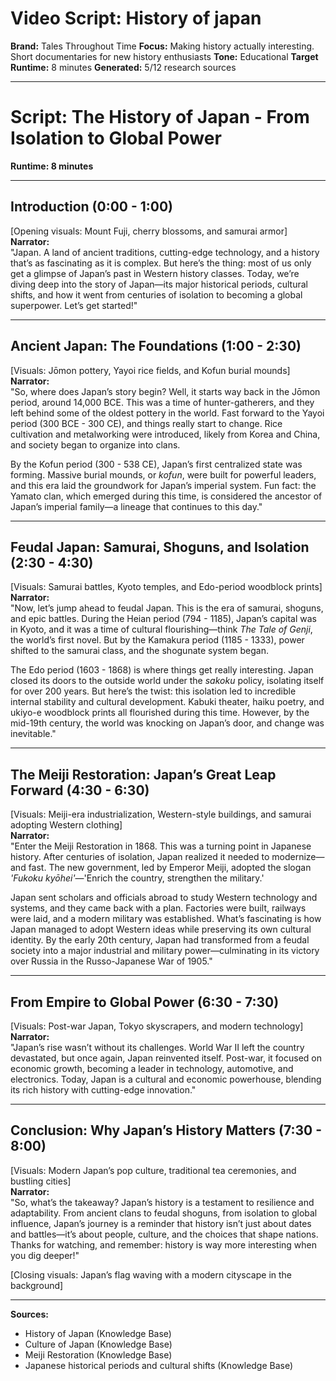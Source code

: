 # Video Script: History of japan

**Brand:** Tales Throughout Time
**Focus:** Making history actually interesting. 
Short documentaries for new history enthusiasts
**Tone:** Educational
**Target Runtime:** 8 minutes
**Generated:** 5/12 research sources

---

# **Script: The History of Japan - From Isolation to Global Power**  
**Runtime: 8 minutes**  

---

## **Introduction (0:00 - 1:00)**  
[Opening visuals: Mount Fuji, cherry blossoms, and samurai armor]  
**Narrator:**  
"Japan. A land of ancient traditions, cutting-edge technology, and a history that’s as fascinating as it is complex. But here’s the thing: most of us only get a glimpse of Japan’s past in Western history classes. Today, we’re diving deep into the story of Japan—its major historical periods, cultural shifts, and how it went from centuries of isolation to becoming a global superpower. Let’s get started!"  

---

## **Ancient Japan: The Foundations (1:00 - 2:30)**  
[Visuals: Jōmon pottery, Yayoi rice fields, and Kofun burial mounds]  
**Narrator:**  
"So, where does Japan’s story begin? Well, it starts way back in the Jōmon period, around 14,000 BCE. This was a time of hunter-gatherers, and they left behind some of the oldest pottery in the world. Fast forward to the Yayoi period (300 BCE - 300 CE), and things really start to change. Rice cultivation and metalworking were introduced, likely from Korea and China, and society began to organize into clans.  

By the Kofun period (300 - 538 CE), Japan’s first centralized state was forming. Massive burial mounds, or *kofun*, were built for powerful leaders, and this era laid the groundwork for Japan’s imperial system. Fun fact: the Yamato clan, which emerged during this time, is considered the ancestor of Japan’s imperial family—a lineage that continues to this day."  

---

## **Feudal Japan: Samurai, Shoguns, and Isolation (2:30 - 4:30)**  
[Visuals: Samurai battles, Kyoto temples, and Edo-period woodblock prints]  
**Narrator:**  
"Now, let’s jump ahead to feudal Japan. This is the era of samurai, shoguns, and epic battles. During the Heian period (794 - 1185), Japan’s capital was in Kyoto, and it was a time of cultural flourishing—think *The Tale of Genji*, the world’s first novel. But by the Kamakura period (1185 - 1333), power shifted to the samurai class, and the shogunate system began.  

The Edo period (1603 - 1868) is where things get really interesting. Japan closed its doors to the outside world under the *sakoku* policy, isolating itself for over 200 years. But here’s the twist: this isolation led to incredible internal stability and cultural development. Kabuki theater, haiku poetry, and ukiyo-e woodblock prints all flourished during this time. However, by the mid-19th century, the world was knocking on Japan’s door, and change was inevitable."  

---

## **The Meiji Restoration: Japan’s Great Leap Forward (4:30 - 6:30)**  
[Visuals: Meiji-era industrialization, Western-style buildings, and samurai adopting Western clothing]  
**Narrator:**  
"Enter the Meiji Restoration in 1868. This was a turning point in Japanese history. After centuries of isolation, Japan realized it needed to modernize—and fast. The new government, led by Emperor Meiji, adopted the slogan *'Fukoku kyōhei'*—'Enrich the country, strengthen the military.'  

Japan sent scholars and officials abroad to study Western technology and systems, and they came back with a plan. Factories were built, railways were laid, and a modern military was established. What’s fascinating is how Japan managed to adopt Western ideas while preserving its own cultural identity. By the early 20th century, Japan had transformed from a feudal society into a major industrial and military power—culminating in its victory over Russia in the Russo-Japanese War of 1905."  

---

## **From Empire to Global Power (6:30 - 7:30)**  
[Visuals: Post-war Japan, Tokyo skyscrapers, and modern technology]  
**Narrator:**  
"Japan’s rise wasn’t without its challenges. World War II left the country devastated, but once again, Japan reinvented itself. Post-war, it focused on economic growth, becoming a leader in technology, automotive, and electronics. Today, Japan is a cultural and economic powerhouse, blending its rich history with cutting-edge innovation."  

---

## **Conclusion: Why Japan’s History Matters (7:30 - 8:00)**  
[Visuals: Modern Japan’s pop culture, traditional tea ceremonies, and bustling cities]  
**Narrator:**  
"So, what’s the takeaway? Japan’s history is a testament to resilience and adaptability. From ancient clans to feudal shoguns, from isolation to global influence, Japan’s journey is a reminder that history isn’t just about dates and battles—it’s about people, culture, and the choices that shape nations. Thanks for watching, and remember: history is way more interesting when you dig deeper!"  

[Closing visuals: Japan’s flag waving with a modern cityscape in the background]  

---

**Sources:**  
- History of Japan (Knowledge Base)  
- Culture of Japan (Knowledge Base)  
- Meiji Restoration (Knowledge Base)  
- Japanese historical periods and cultural shifts (Knowledge Base)
